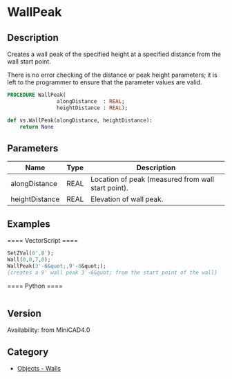 # WallPeak

## Description
Creates a wall peak of the specified height at a specified distance from the wall start point.

There is no error checking of the distance or peak height parameters; it is left to the programmer to ensure that the parameter values are valid.

```pascal
PROCEDURE WallPeak(
				alongDistance  : REAL;
				heightDistance : REAL);
```

```python
def vs.WallPeak(alongDistance, heightDistance):
    return None
```

## Parameters
|Name|Type|Description|
|---|---|---|
|alongDistance|REAL|Location of peak (measured from wall start point).|
|heightDistance|REAL|Elevation of wall peak.|

## Examples
==== VectorScript ====
```pascal
SetZVal(0',8');
Wall(0,0,7,0);
WallPeak(3'-6&quot;,9'-0&quot;);
{creates a 9' wall peak 3'-6&quot; from the start point of the wall}
```
==== Python ====
```python

```

## Version
Availability: from MiniCAD4.0

## Category
* [Objects - Walls](../Categories/Objects%20-%20Walls.md)
